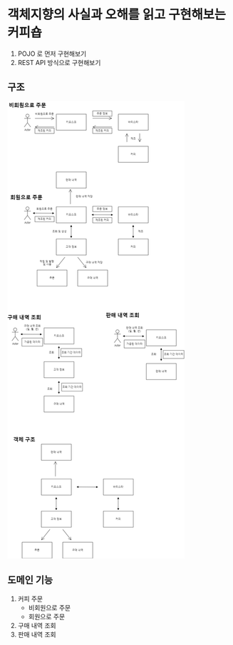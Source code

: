 # 객체지향의 사실과 오해를 읽고 구현해보는 커피숍
1. POJO 로 먼저 구현해보기
2. REST API 방식으로 구현해보기

## 구조

<div align="left">
   <img src="resource/processAndDomain.png">
</div>

## 도메인 기능
1. 커피 주문
   - 비회원으로 주문
   - 회원으로 주문
2. 구매 내역 조회
3. 판매 내역 조회

